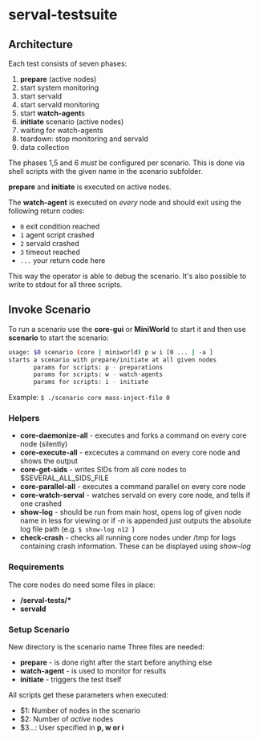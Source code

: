 # serval-testsuite

## Architecture
Each test consists of seven phases:

 1. **prepare** (active nodes)
 2. start system monitoring
 3. start servald
 4. start servald monitoring
 5. start **watch-agent**s
 6. **initiate** scenario (active nodes)
 7. waiting for watch-agents
 8. teardown: stop monitoring and servald
 9. data collection

The phases 1,5 and 6 *must* be configured per scenario. This is done via shell scripts with the given name in the scenario subfolder.

**prepare** and **initiate** is executed on active nodes.

The **watch-agent** is executed on *every* node and should exit using the following return codes:

- ```0``` exit condition reached
- ```1``` agent script crashed
- ```2``` servald crashed
- ```3``` timeout reached
- ```...``` your return code here

This way the operator is able to debug the scenario. It's also possible to write to stdout for all three scripts.

## Invoke Scenario

To run a scenario use the **core-gui** or **MiniWorld** to start it and then use **scenario** to start the scenario:

```bash
usage: $0 scenario (core | miniworld) p w i [0 ... | -a ]
starts a scenario with prepare/initiate at all given nodes
       params for scripts: p - preparations
       params for scripts: w - watch-agents
       params for scripts: i - initiate
```

Example: ```$ ./scenario core mass-inject-file 0```



### Helpers
* **core-daemonize-all** - executes and forks a command on every core node (silently)
* **core-execute-all** - excecutes a command on every core node and shows the output
* **core-get-sids** - writes SIDs from all core nodes to $SEVERAL_ALL_SIDS_FILE
* **core-parallel-all** - executes a command parallel on every core node
* **core-watch-serval** - watches servald on every core node, and tells if one crashed
* **show-log** - should be run from main host, opens log of given node name in less for viewing or if _-n_ is appended just outputs the absolute log file path (e.g. ```$ show-log n12 ```)
* **check-crash** - checks all running core nodes under /tmp for logs containing crash information. These can be displayed using _show-log_

### Requirements

The core nodes do need some files in place:

 - **/serval-tests/\***
 - **servald**

### Setup Scenario

New directory is the scenario name
Three files are needed:

* **prepare** - is done right after the start before anything else
* **watch-agent** - is used to monitor for results
* **initiate** - triggers the test itself

All scripts get these parameters when executed:

 * $1: Number of nodes in the scenario 
 * $2: Number of *active* nodes
 * $3...: User specified in **p, w or i** 
